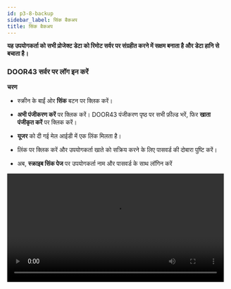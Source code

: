 ```yaml
---
id: p3-8-backup
sidebar_label: सिंक बैकअप
title: सिंक बैकअप
---
```


**यह उपयोगकर्ता को सभी प्रोजेक्ट डेटा को रिमोट सर्वर पर संग्रहीत करने में सक्षम बनाता है और डेटा हानि से बचाता है।**

### DOOR43 सर्वर पर लॉग इन करें ###

 

**चरण**

- स्क्रीन के बाईं ओर **सिंक** बटन पर क्लिक करें।
  
- **अभी पंजीकरण करें** पर क्लिक करें। DOOR43 पंजीकरण पृष्ठ पर सभी फ़ील्ड भरें, फिर **खाता पंजीकृत करें** पर क्लिक करें।
- **यूजर** को दी गई मेल आईडी में एक लिंक मिलता है।
- लिंक पर क्लिक करें और उपयोगकर्ता खाते को सक्रिय करने के लिए पासवर्ड की दोबारा पुष्टि करें।
- अब, **स्क्राइब सिंक पेज** पर उपयोगकर्ता नाम और पासवर्ड के साथ लॉगिन करें
<video controls src="/assets/Logintotheserver.mov" width="100%" type="video/mov"/>

<p><h2></h2></p>

### क्लाउड सिंक ###
**चरण**

- अपने DOOR 43 खाते तक पहुंचने के लिए एक वैध उपयोगकर्ता नाम और पासवर्ड दर्ज करें।
- **सिंक** फलक से उस प्रोजेक्ट का चयन करें जिस पर आप काम करना चाहते हैं।
- वांछित प्रोजेक्ट का चयन करने के बाद सिंक फलक पर **क्लाउड सिंक** बटन पर क्लिक करें।
- एक प्रगति पट्टी दिखाई देगी, जो **सिंक** प्रक्रिया की स्थिति और पूर्णता दिखाएगी।
- एक बार प्रोजेक्ट सफलतापूर्वक सिंक हो जाने पर, इसे **क्लाउड प्रोजेक्ट्स** फलक के नीचे सूचीबद्ध किया जाएगा।

<video controls src="/assets/cloudsync.mov" width="100%" type="video/mp4"/>

### सर्वर से प्रोजेक्ट को मर्ज करते समय एक बैकअप बनाना ###

**<i>यह प्रोजेक्ट प्रबंधकों और प्रशासकों के लिए है।</i>**

**चरण**

- सिस्टम सेटिंग में **Appdata** फ़ोल्डर में जाएँ।
- अपने प्रोजेक्ट बैकअप फ़ोल्डर को खोलें ताकि आप अपने बैकअप्स देख सकें।
- पिछले डेटा को पुनर्प्राप्त करने के लिए, डेटा को प्रोजेक्ट फ़ोल्डर में कॉपी और पेस्ट करें।
<video controls src="/assets/backups.mov" width="100%" type="video/mov"/>
<p> </p>

### टिप्पणी ###
  - जब हम **सिंक** मर्ज ऑपरेशन करते हैं, तो बैकअप फ़ोल्डर में एक बैकअप जोड़ा जाता है, और वर्तमान में बैकअप की अधिकतम संख्या 5 है, पुराने बैकअप को सूची से बाहर कर दिया जाता है।
  - प्रोजेक्ट को स्क्राइब में वापस आयात करते समय परस्पर मतभेद प्रोजेक्ट डेटा में त्रुटि हो सकती है। स्क्राइब इसे स्वचालित रूप से संभाल नहीं पाता है।
  - जब उपयोगकर्ता को कोई त्रुटि संदेश प्राप्त होता है, तो उसे उपयोगकर्ता द्वारा हल किया जाना चाहिए।